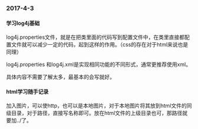 ### 2017-4-3

#### 学习log4j基础

log4j.properties文件，就是在把类里面的代码写到配置文件中，在类里直接都配置文件就可以减少一定的代码，起到这样的作用。（css的存在对于html来说也是同理）

log4j.properties 和log4j.xml是实现相同功能的不同形式，通常更推荐使用xml。

具体内容不需要了解太多，最基本的会写就好。

#### html学习随手记录

加入图片，可以使http，也可以是本地图片，对于本地图片将其放到html文件的同级目录，对于路径，直接写名称即可。放在html文件的上级目录也可，那路径就要加../了。